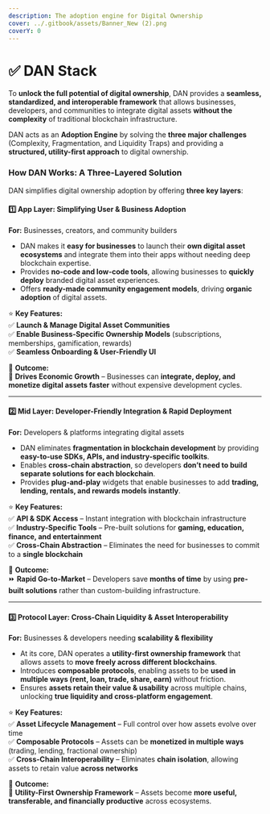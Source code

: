 ```yaml
---
description: The adoption engine for Digital Ownership
cover: ../.gitbook/assets/Banner_New (2).png
coverY: 0
---
```


# ✅ DAN Stack

To **unlock the full potential of digital ownership**, DAN provides a **seamless, standardized, and interoperable framework** that allows businesses, developers, and communities to integrate digital assets **without the complexity** of traditional blockchain infrastructure.

DAN acts as an **Adoption Engine** by solving the **three major challenges** (Complexity, Fragmentation, and Liquidity Traps) and providing a **structured, utility-first approach** to digital ownership.

### **How DAN Works: A Three-Layered Solution**

DAN simplifies digital ownership adoption by offering **three key layers**:

#### **1️⃣ App Layer: Simplifying User & Business Adoption**

**For:** Businesses, creators, and community builders

* DAN makes it **easy for businesses** to launch their **own digital asset ecosystems** and integrate them into their apps without needing deep blockchain expertise.
* Provides **no-code and low-code tools**, allowing businesses to **quickly deploy** branded digital asset experiences.
* Offers **ready-made community engagement models**, driving **organic adoption** of digital assets.

⭐️ **Key Features:**\
✅ **Launch & Manage Digital Asset Communities**\
✅ **Enable Business-Specific Ownership Models** (subscriptions, memberships, gamification, rewards)\
✅ **Seamless Onboarding & User-Friendly UI**

🎯 **Outcome:**\
🚀 **Drives Economic Growth** – Businesses can **integrate, deploy, and monetize digital assets faster** without expensive development cycles.

***

#### **2️⃣ Mid Layer: Developer-Friendly Integration & Rapid Deployment**

**For:** Developers & platforms integrating digital assets

* DAN eliminates **fragmentation in blockchain development** by providing **easy-to-use SDKs, APIs, and industry-specific toolkits**.
* Enables **cross-chain abstraction**, so developers **don’t need to build separate solutions for each blockchain**.
* Provides **plug-and-play** widgets that enable businesses to add **trading, lending, rentals, and rewards models instantly**.

⭐️ **Key Features:**\
✅ **API & SDK Access** – Instant integration with blockchain infrastructure\
✅ **Industry-Specific Tools** – Pre-built solutions for **gaming, education, finance, and entertainment**\
✅ **Cross-Chain Abstraction** – Eliminates the need for businesses to commit to a **single blockchain**

🎯 **Outcome:**\
⏩ **Rapid Go-to-Market** – Developers save **months of time** by using **pre-built solutions** rather than custom-building infrastructure.

***

#### **3️⃣ Protocol Layer: Cross-Chain Liquidity & Asset Interoperability**

**For:** Businesses & developers needing **scalability & flexibility**

* At its core, DAN operates a **utility-first ownership framework** that allows assets to **move freely across different blockchains**.
* Introduces **composable protocols**, enabling assets to be **used in multiple ways (rent, loan, trade, share, earn)** without friction.
* Ensures **assets retain their value & usability** across multiple chains, unlocking **true liquidity and cross-platform engagement**.

⭐️ **Key Features:**\
✅ **Asset Lifecycle Management** – Full control over how assets evolve over time\
✅ **Composable Protocols** – Assets can be **monetized in multiple ways** (trading, lending, fractional ownership)\
✅ **Cross-Chain Interoperability** – Eliminates **chain isolation**, allowing assets to retain value **across networks**

🎯 **Outcome:**\
🔗 **Utility-First Ownership Framework** – Assets become **more useful, transferable, and financially productive** across ecosystems.
